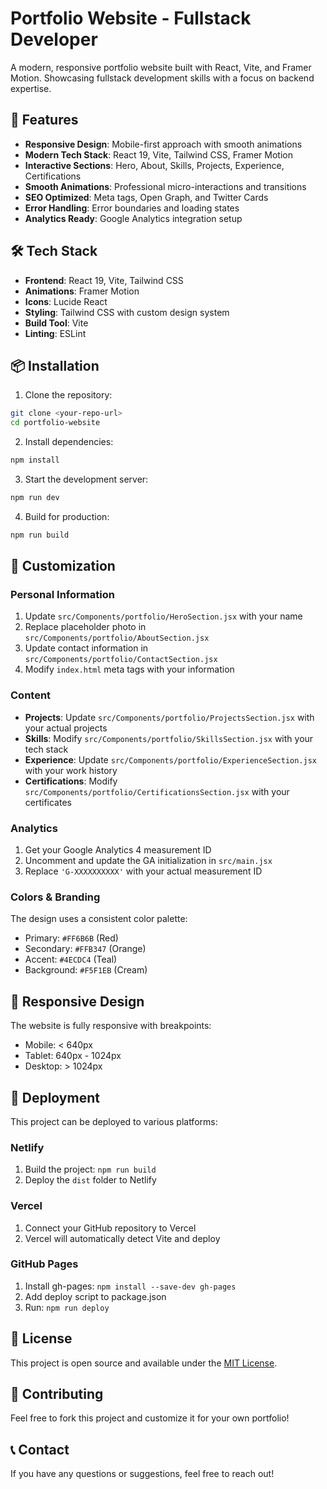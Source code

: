 # Portfolio Website - Fullstack Developer

A modern, responsive portfolio website built with React, Vite, and Framer Motion. Showcasing fullstack development skills with a focus on backend expertise.

## 🚀 Features

- **Responsive Design**: Mobile-first approach with smooth animations
- **Modern Tech Stack**: React 19, Vite, Tailwind CSS, Framer Motion
- **Interactive Sections**: Hero, About, Skills, Projects, Experience, Certifications
- **Smooth Animations**: Professional micro-interactions and transitions
- **SEO Optimized**: Meta tags, Open Graph, and Twitter Cards
- **Error Handling**: Error boundaries and loading states
- **Analytics Ready**: Google Analytics integration setup

## 🛠️ Tech Stack

- **Frontend**: React 19, Vite, Tailwind CSS
- **Animations**: Framer Motion
- **Icons**: Lucide React
- **Styling**: Tailwind CSS with custom design system
- **Build Tool**: Vite
- **Linting**: ESLint

## 📦 Installation

1. Clone the repository:
```bash
git clone <your-repo-url>
cd portfolio-website
```

2. Install dependencies:
```bash
npm install
```

3. Start the development server:
```bash
npm run dev
```

4. Build for production:
```bash
npm run build
```

## 🎨 Customization

### Personal Information
1. Update `src/Components/portfolio/HeroSection.jsx` with your name
2. Replace placeholder photo in `src/Components/portfolio/AboutSection.jsx`
3. Update contact information in `src/Components/portfolio/ContactSection.jsx`
4. Modify `index.html` meta tags with your information

### Content
- **Projects**: Update `src/Components/portfolio/ProjectsSection.jsx` with your actual projects
- **Skills**: Modify `src/Components/portfolio/SkillsSection.jsx` with your tech stack
- **Experience**: Update `src/Components/portfolio/ExperienceSection.jsx` with your work history
- **Certifications**: Modify `src/Components/portfolio/CertificationsSection.jsx` with your certificates

### Analytics
1. Get your Google Analytics 4 measurement ID
2. Uncomment and update the GA initialization in `src/main.jsx`
3. Replace `'G-XXXXXXXXXX'` with your actual measurement ID

### Colors & Branding
The design uses a consistent color palette:
- Primary: `#FF6B6B` (Red)
- Secondary: `#FFB347` (Orange) 
- Accent: `#4ECDC4` (Teal)
- Background: `#F5F1EB` (Cream)

## 📱 Responsive Design

The website is fully responsive with breakpoints:
- Mobile: < 640px
- Tablet: 640px - 1024px  
- Desktop: > 1024px

## 🚀 Deployment

This project can be deployed to various platforms:

### Netlify
1. Build the project: `npm run build`
2. Deploy the `dist` folder to Netlify

### Vercel
1. Connect your GitHub repository to Vercel
2. Vercel will automatically detect Vite and deploy

### GitHub Pages
1. Install gh-pages: `npm install --save-dev gh-pages`
2. Add deploy script to package.json
3. Run: `npm run deploy`

## 📄 License

This project is open source and available under the [MIT License](LICENSE).

## 🤝 Contributing

Feel free to fork this project and customize it for your own portfolio!

## 📞 Contact

If you have any questions or suggestions, feel free to reach out!
